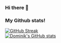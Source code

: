 ### Hi there 👋

<!--
**DominikKorpusik/DominikKorpusik** is a ✨ _special_ ✨ repository because its `README.md` (this file) appears on your GitHub profile.

Here are some ideas to get you started:

- 🔭 I’m currently working on ...
- 🌱 I’m currently learning ...
- 👯 I’m looking to collaborate on ...
- 🤔 I’m looking for help with ...
- 💬 Ask me about ...
- 📫 How to reach me: dominik.korpusik@gmail.com
- 😄 Pronouns: ...
- ⚡ Fun fact: ...
-->

### My Github stats!
[![GitHub Streak](http://github-readme-streak-stats.herokuapp.com?user=DominikKorpusik&theme=monokai&hide_border=true)](https://git.io/streak-stats)
<br>
[![Dominik's GitHub stats](https://github-readme-stats.vercel.app/api?username=DominikKorpusik&hide=issues,contribs&theme=monokai&show_icons=true)](https://github.com/DominikKorpusik/github-readme-stats)
